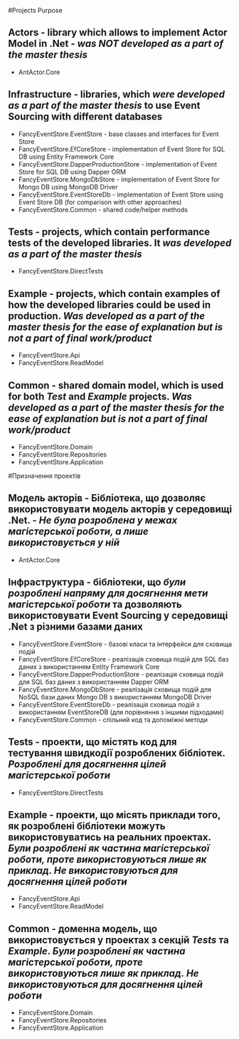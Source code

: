 #Projects Purpose

## Actors - library which allows to implement Actor Model in .Net - *was NOT developed as a part of the master thesis*
* AntActor.Core

## Infrastructure - libraries, which *were developed as a part of the master thesis* to use Event Sourcing with different databases
* FancyEventStore.EventStore - base classes and interfaces for Event Store
* FancyEventStore.EfCoreStore - implementation of Event Store for SQL DB using Entity Framework Core
* FancyEventStore.DapperProductionStore - implementation of Event Store for SQL DB using Dapper ORM
* FancyEventStore.MongoDbStore - implementation of Event Store for Mongo DB using MongoDB Driver
* FancyEventStore.EventStoreDb - implementation of Event Store using Event Store DB (for comparison with other approaches)
* FancyEventStore.Common - shared code/helper methods

## Tests - projects, which contain performance tests of the developed libraries. It *was developed as a part of the master thesis*
* FancyEventStore.DirectTests

## Example - projects, which contain examples of how the developed libraries could be used in production. *Was developed as a part of the master thesis for the ease of explanation but is not a part of final work/product*
* FancyEventStore.Api
* FancyEventStore.ReadModel

## Common - shared domain model, which is used for both *Test* and *Example* projects. *Was developed as a part of the master thesis for the ease of explanation but is not a part of final work/product*
* FancyEventStore.Domain
* FancyEventStore.Repositories
* FancyEventStore.Application




#Призначення проектів

## Модель акторів - Бібліотека, що дозволяє використовувати модель акторів у середовищі .Net. - *Не була розроблена у межах магістерської роботи, а лише використовується у ній*
* AntActor.Core

## Інфраструктура - бібліотеки, що *були розроблені напряму для досягнення мети магістерської роботи* та дозволяють використовувати Event Sourcing у середовищі .Net з різними базами даних
* FancyEventStore.EventStore - базові класи та інтерфейси для сховища подій
* FancyEventStore.EfCoreStore - реалізація сховища подій для SQL баз даних з використанням Entity Framework Core
* FancyEventStore.DapperProductionStore - реалізація сховища подій для SQL баз даних з використанням Dapper ORM
* FancyEventStore.MongoDbStore - реалізація сховища подій для NoSQL бази даних Mongo DB з використанням MongoDB Driver
* FancyEventStore.EventStoreDb - реалізація сховища подій з використанням EventStoreDB (для порівняння з іншими підходами)
* FancyEventStore.Common - спільний код та допоміжні методи

## Tests - проекти, що містять код для тестування швидкодії розроблених бібліотек. *Розроблені для досягнення цілей магістерської роботи*
* FancyEventStore.DirectTests

## Example - проекти, що місять приклади того, як розроблені бібліотеки можуть використовуватись на реальних проектах. *Були розроблені як частина магістерської роботи, проте використовуються лише як приклад. Не використовуються для досягнення цілей роботи*
* FancyEventStore.Api
* FancyEventStore.ReadModel

## Common - доменна модель, що використовується у проектах з секцій *Tests* та *Example*. *Були розроблені як частина магістерської роботи, проте використовуються лише як приклад. Не використовуються для досягнення цілей роботи*
* FancyEventStore.Domain
* FancyEventStore.Repositories
* FancyEventStore.Application
